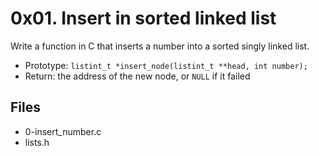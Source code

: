# 0x01. Insert in sorted linked list
Write a function in C that inserts a number into a sorted singly linked list.
-   Prototype:  `listint_t *insert_node(listint_t **head, int number);`
-   Return: the address of the new node, or  `NULL`  if it failed

## Files

 - 0-insert_number.c
 - lists.h
